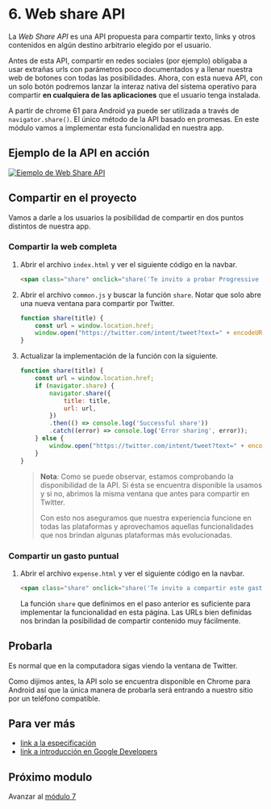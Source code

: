 # 6. Web share API

La _Web Share API_ es una API propuesta para compartir texto, links y otros contenidos en algún destino arbitrario elegido por el usuario.

Antes de esta API, compartir en redes sociales (por ejemplo) obligaba a usar extrañas urls con parámetros poco documentados y a llenar nuestra web de botones con todas las posibilidades. Ahora, con esta nueva API, con un solo botón podremos lanzar la interaz nativa del sistema operativo para compartir **en cualquiera de las aplicaciones** que el usuario tenga instalada.

A partir de chrome 61 para Android ya puede ser utilizada a través de `navigator.share()`. El único método de la API basado en promesas. En este módulo vamos a implementar esta funcionalidad en nuestra app.

## Ejemplo de la API en acción

[![Ejemplo de Web Share API](https://img.youtube.com/vi/lhUzYxCvWew/0.jpg)](https://www.youtube.com/watch?v=lhUzYxCvWew)


## Compartir en el proyecto

Vamos a darle a los usuarios la posibilidad de compartir en dos puntos distintos de nuestra app.


### Compartir la web completa

1. Abrir el archivo `index.html` y ver el siguiente código en la navbar.

    ```html
    <span class="share" onclick="share('Te invito a probar Progressive Expenses')">Compartir</span>
    ```

1. Abrir el archivo `common.js` y buscar la función `share`. Notar que solo abre una nueva ventana para compartir por Twitter.

    ```js
    function share(title) {
        const url = window.location.href;    
        window.open("https://twitter.com/intent/tweet?text=" + encodeURIComponent(title) + "&url=" + encodeURIComponent(url), '_blank');
    }
    ```

1. Actualizar la implementación de la función con la siguiente.

    ```js
    function share(title) {
        const url = window.location.href;
        if (navigator.share) {
            navigator.share({
                title: title,
                url: url,
            })
            .then(() => console.log('Successful share'))
            .catch((error) => console.log('Error sharing', error));
        } else {
            window.open("https://twitter.com/intent/tweet?text=" + encodeURIComponent(title) + "&url=" + encodeURIComponent(url), '_blank');
        }
    }
    ```
    
    > **Nota**: Como se puede observar, estamos comprobando la disponibilidad de la API. Si ésta se encuentra disponible la usamos y si no, abrimos la misma ventana que antes para compartir en Twitter.
    >
    > Con esto nos aseguramos que nuestra experiencia funcione en todas las plataformas y aprovechamos aquellas funcionalidades que nos brindan algunas plataformas más evolucionadas.


### Compartir un gasto puntual

1. Abrir el archivo `expense.html` y ver el siguiente código en la navbar.

    ```html
    <span class="share" onclick="share('Te invito a compartir este gasto conmigo en Progressive Expenses')">Compartir gasto</span>
    ```

    La función `share` que definimos en el paso anterior es suficiente para implementar la funcionalidad en esta página.
    Las URLs bien definidas nos brindan la posibilidad de compartir contenido muy fácilmente.


## Probarla

Es normal que en la computadora sigas viendo la ventana de Twitter.

Como dijimos antes, la API solo se encuentra disponible en Chrome para Android así que la única manera de probarla será entrando a nuestro sitio por un teléfono compatible.

## Para ver más

- [link a la especificación](https://wicg.github.io/web-share/)
- [link a introducción en Google Developers](https://developers.google.com/web/updates/2016/09/navigator-share)


## Próximo modulo

Avanzar al [módulo 7](../07-notifications) 